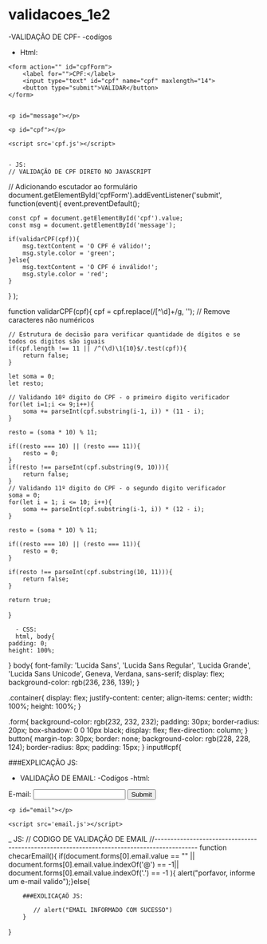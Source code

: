 # validacoes_1e2

-VALIDAÇÃO DE CPF-
-codígos
   - Html:
    <!DOCTYPE html>
<html>
<head>
    <meta charset='utf-8'>
    <meta http-equiv='X-UA-Compatible' content='IE=edge'>
    <title>validação de CPF</title>
    <meta name='viewport' content='width=device-width, initial-scale=1'>
    <link rel='stylesheet' type='text/css' media='screen' href='cpf.css'>
</head>
<body>
    <!-- maxlength limita a quantidade de numeros que pode ficar no campo-->
 
    <form action="" id="cpfForm">
        <label for="">CPF:</label>
        <input type="text" id="cpf" name="cpf" maxlength="14">
        <button type="submit">VALIDAR</button>
    </form>
    
   
    <p id="message"></p>
 
    <p id="cpf"></p>
   
    <script src='cpf.js'></script>


    - JS:
    // VALIDAÇÃO DE CPF DIRETO NO JAVASCRIPT
 
// Adicionando escutador ao formulário
document.getElementById('cpfForm').addEventListener('submit', function(event){
    event.preventDefault();
 
    const cpf = document.getElementById('cpf').value;
    const msg = document.getElementById('message');
 
    if(validarCPF(cpf)){
        msg.textContent = 'O CPF é válido!';
        msg.style.color = 'green';
    }else{
        msg.textContent = 'O CPF é inválido!';
        msg.style.color = 'red';
    }
}
);
 
function validarCPF(cpf){
    cpf = cpf.replace(/[^\d]+/g, ''); // Remove caracteres não numéricos
 
    // Estrutura de decisão para verificar quantidade de dígitos e se todos os digitos são iguais
    if(cpf.length !== 11 || /^(\d)\1{10}$/.test(cpf)){
        return false;
    }
   
    let soma = 0;
    let resto;
 
    // Validando 10º digito do CPF - o primeiro digito verificador
    for(let i=1;i <= 9;i++){
        soma += parseInt(cpf.substring(i-1, i)) * (11 - i);
    }
 
    resto = (soma * 10) % 11;
 
    if((resto === 10) || (resto === 11)){
        resto = 0;
    }
    if(resto !== parseInt(cpf.substring(9, 10))){
        return false;
    }
    // Validando 11º digito do CPF - o segundo digito verificador
    soma = 0;
    for(let i = 1; i <= 10; i++){
        soma += parseInt(cpf.substring(i-1, i)) * (12 - i);
    }
 
    resto = (soma * 10) % 11;
 
    if((resto === 10) || (resto === 11)){
        resto = 0;
    }
   
    if(resto !== parseInt(cpf.substring(10, 11))){
        return false;
    }
 
    return true;
}

      - CSS:
      html, body{
    padding: 0;
    height: 100%;
 
}
body{
    font-family: 'Lucida Sans', 'Lucida Sans Regular', 'Lucida Grande', 'Lucida Sans Unicode', Geneva, Verdana, sans-serif;
    display: flex;
    background-color: rgb(236, 236, 139);
}
 
.container{
    display: flex;
    justify-content: center;
    align-items: center;
    width: 100%;
    height: 100%;
}
 
.form{
    background-color: rgb(232, 232, 232);
    padding: 30px;
    border-radius: 20px;
    box-shadow: 0 0 10px black;
    display: flex;
    flex-direction: column;
}
button{
    margin-top: 30px;
    border: none;
    background-color: rgb(228, 228, 124);
    border-radius: 8px;
    padding: 15px;
}
input#cpf{

###EXPLICAÇÃO JS:

- VALIDAÇÃO DE EMAIL:
    -Codígos
    -html:
    <html>
<head>
    <meta charset='utf-8'>
    <meta http-equiv='X-UA-Compatible' content='IE=edge'>
    <title><Page validaçao de email></title>
    <meta name='viewport' content='width=device-width, initial-scale=1'>
   
   
</head>
<body>
    <form action= "">
        <label>E-mail:</label>
        <input type="text" id ="email user" name="email" onblur="checarEmail()">
        <input type="submit"volue="validar"
        onclick="checarEmail()">
    </form>
 
    <p id="email"></p>
 
    <script src='email.js'></script>
</body>
</html>
    

   
</body>
</html>

_ JS:
// CODIGO DE VALIDAÇÃO DE EMAIL
//-------------------------------------------------------------------------------------------
function checarEmail(){
    if(document.forms[0].email.value == "" ||
     document.forms[0].email.value.indexOf('@') == -1||
      document.forms[0].email.value.indexOf('.') == -1 ){
        alert("porfavor, informe um e-mail valido");}else{

        ###EXOLICAÇAÕ JS:
        
           // alert("EMAIL INFORMADO COM SUCESSO")
        }
   
}


    
